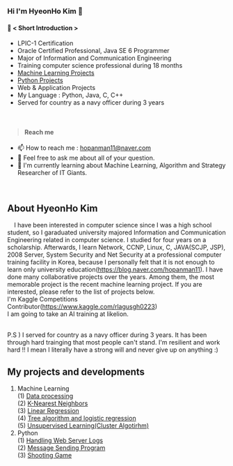 ### Hi I'm HyeonHo Kim 👋
#### 🔭 < Short Introduction > 
- LPIC-1 Certification
- Oracle Certified Professional, Java SE 6 Programmer
- Major of Information and Communication Engineering
- Training computer science professional during 18 months
- [Machine Learning Projects](https://github.com/rlagusgh0223/Machine-Learning "machine Learing Projects")
- [Python Projects](https://github.com/rlagusgh0223/Message-sending-program "message sending program")
- Web & Application Projects
- My Language : Python, Java, C, C++
- Served for country as a navy officer during 3 years
<br/>

> #### Reach me
- 📫 How to reach me : hopanman11@naver.com
- 💬 Feel free to ask me about all of your question. 
- 🌱 I'm currently learning about Machine Learning, Algorithm and Strategy Researcher of IT Giants.
<br/>

## About HyeonHo Kim
&nbsp;&nbsp;&nbsp;&nbsp;I have been interested in computer science since I was a high school student, so I garaduated university majored Information and Communication Engineering related in computer science. I studied for four years on a scholarship.
Afterwards, I learn Network, CCNP, Linux, C, JAVA(SCJP, JSP), 2008 Server, System Security and Net Security at a professional computer training facility in Korea, because I personally felt that it is not enough to learn only university education(https://blog.naver.com/hopanman11).
I have done many collaborative projects over the years. Among them, the most memorable project is the recent machine learning project. If you are interested, please refer to the list of projects below.<br/>
I'm Kaggle Competitions Contributor(https://www.kaggle.com/rlagusgh0223)<br/>
I am going to take an AI training at likelion.

<br/>
P.S ) I served for country as a navy officer during 3 years. It has been through hard trainging that most people can't stand. I'm resilient and work hard !! I mean I literally have a strong will and never give up on anything :)
<br/>

## My projects and developments
1. Machine Learning <br/>
   (1) [Data processing](https://github.com/rlagusgh0223/Machine-Learning/blob/main/%EB%8D%B0%EC%9D%B4%ED%84%B0_%EC%A0%84%EC%B2%98%EB%A6%AC.ipynb "Data Processing") <br/>
   (2) [K-Nearest Neighbors](https://github.com/rlagusgh0223/Machine-Learning/blob/main/k_%EC%B5%9C%EA%B7%BC%EC%A0%91_%EC%9D%B4%EC%9B%83_%ED%9A%8C%EA%B7%80.ipynb "k nearest neighbor regression") <br/>
   (3) [Linear Regression](https://github.com/rlagusgh0223/Machine-Learning/blob/main/%EC%84%A0%ED%98%95%ED%9A%8C%EA%B7%80.ipynb "linear regression") <br/>
   (4) [Tree algorithm and logistic regression](https://github.com/rlagusgh0223/Machine-Learning/blob/main/%EC%99%80%EC%9D%B8_%EB%B6%84%EB%A5%98%ED%95%98%EA%B8%B0(%EA%B2%B0%EC%A0%95%ED%8A%B8%EB%A6%AC).ipynb "logistic regression") <br/>
   (5) [Unsupervised Learning(Cluster Algotirhm)](https://github.com/rlagusgh0223/Machine-Learning/blob/main/%EA%B5%B0%EC%A7%91_%EC%95%8C%EA%B3%A0%EB%A6%AC%EC%A6%98.ipynb "cluster algorithm") <br/>
2. Python <br/>
   (1) [Handling Web Server Logs](https://github.com/rlagusgh0223/-Handling-web-server-logs "handling web server") <br/>
   (2) [Message Sending Program](https://github.com/rlagusgh0223/Message-sending-program "message sending program") <br/>
   (3) [Shooting Game](https://github.com/rlagusgh0223/-Create-a-simple-shooting-game "shooting game") <br/>
